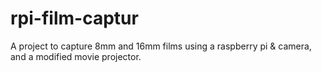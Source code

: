 # rpi-film-captur
A project to capture 8mm and 16mm films using a raspberry pi &amp; camera, and a modified movie projector.
